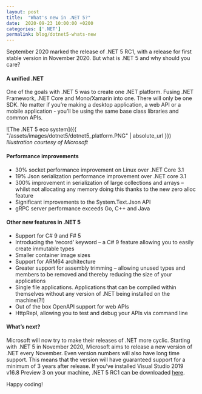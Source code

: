 ```yaml
---
layout: post
title:  "What's new in .NET 5?"
date:  2020-09-23 10:00:00 +0200
categories: ['.NET']
permalink: blog/dotnet5-whats-new
---
```



September 2020 marked the release of .NET 5 RC1, with a release for first stable version in November 2020. But what is .NET 5 and why should you care?

<h4>A unified .NET</h4>

One of the goals with .NET 5 was to create one .NET platform. Fusing .NET Framework, .NET Core and Mono/Xamarin into one.
There will only be one SDK. No matter if you’re making a desktop application, a web API or a mobile application - you’ll be using the same base class libraries and common APIs.

![The .NET 5 eco system]({{ "/assets/images/dotnet5/dotnet5_platform.PNG" | absolute_url }})
*Illustration courtesy of Microsoft*

<h4>Performance improvements</h4>

-	30% socket performance improvement on Linux over .NET Core 3.1
-	19% Json serialization performance improvement over .NET core 3.1
-	300% improvement in serialization of large collections and arrays – whilst not allocating any memory doing this thanks to the new zero alloc feature
-	Significant improvements to the System.Text.Json API
-	gRPC server performance exceeds Go, C++ and Java


<h4>Other new features in .NET 5</h4>

-	Support for C# 9 and F# 5
-	Introducing the ‘record’ keyword – a C# 9 feature allowing you to easily create immutable types
-	Smaller container image sizes
-	Support for ARM64 architecture
-	Greater support for assembly trimming – allowing unused types and members to be removed and thereby reducing the size of your applications
-	Single file applications. Applications that can be compiled within themselves without any version of .NET being installed on the machine(?!)
-	Out of the box OpenAPI support for web APIs
-	HttpRepl, allowing you to test and debug your APIs via command line


<h4>What’s next?</h4>

Microsoft will now try to make their releases of .NET more cyclic. Starting with .NET 5 in November 2020, Microsoft aims to release a new version of .NET every November. Even version numbers will also have long time support. This means that the version will have guaranteed support for a minimum of 3 years after release.
If you’ve installed Visual Studio 2019 v16.8 Preview 3 on your machine, .NET 5 RC1 can be downloaded [here][download].

Happy coding!

[download]: https://dotnet.microsoft.com/download/dotnet/5.0